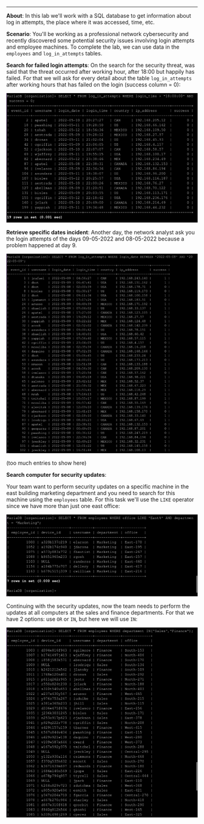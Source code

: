 ___
**About**: In this lab we'll work with a SQL database to get information about log in attempts, the place where it was accessed, time, etc.

**Scenario**: You'll be working as a professional network cybersecurity and recently discovered some potential security issues involving login attempts and employee machines.
To complete the lab, we can use data in the `employees` and `log_in_attempts` tables.

**Search for failed login attempts**:
On the search for the security threat, was said that the threat occurred after working hour, after 18:00 but happily has failed.
For that we will ask for every detail about the table `log_in_attempts` after working hours that has failed on the login (success column = 0):

![Search failed login attempts](images/08_search_failed_log_in_attempts.png)


**Retrieve specific dates incident**:
Another day, the network analyst ask you the login attempts of the days 09-05-2022 and 08-05-2022 because a problem happened at day 9.

![Specific date filter](images/09_filter_specific_date.png)

(too much entries to show here)

**Search computer for security updates**:
	
Your team want to perform security updates on a specific machine in the east building marketing department and you need to search for this machine using the `employees` table.
For this task we'll use the `LIKE` operator since we have more than just one east office:

![Search for a specific department](images/10_search_specific_department.png)

Continuing with the security updates, now the team needs to perform the updates at all computers at the sales and finance departments.
For that we have 2 options: use `OR` or `IN`, but here we will use `IN`:

![Filter with IN operator](images/11_filter_with_in_operator.png)
